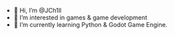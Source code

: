 - 👋 Hi, I’m @JCh1ll
- 👀 I’m interested in games & game development
- 🌱 I’m currently learning Python & Godot Game Engine.

<!---
JCh1LL/JCh1LL is a ✨ special ✨ repository because its `README.md` (this file) appears on your GitHub profile.
You can click the Preview link to take a look at your changes.
--->
